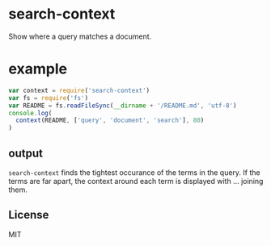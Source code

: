 # search-context

Show where a query matches a document.

# example

``` js
var context = require('search-context')
var fs = require('fs')
var README = fs.readFileSync(__dirname + '/README.md', 'utf-8')
console.log(
  context(README, ['query', 'document', 'search'], 80)
)

```

## output

`search-context` finds the tightest occurance of the terms in the query.
If the terms are far apart, the context around each term is displayed
with ... joining them.

## License

MIT

